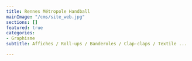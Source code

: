 ```yaml
---
title: Rennes Métropole Handball
mainImage: "/cms/site_web.jpg"
sections: []
featured: true
categories:
- Graphisme
subtitle: Affiches / Roll-ups / Banderoles / Clap-claps / Textile ...

---
```

